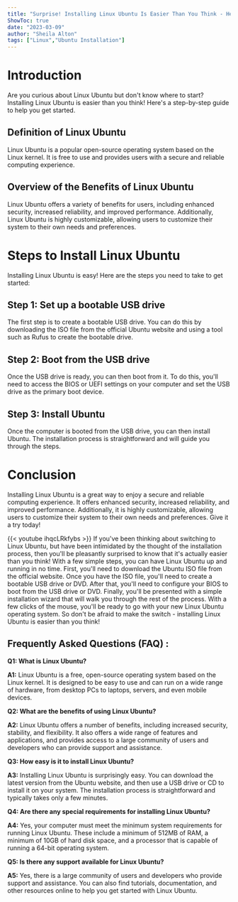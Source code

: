 ```yaml
---
title: "Surprise! Installing Linux Ubuntu Is Easier Than You Think - Here's How!"
ShowToc: true 
date: "2023-03-09"
author: "Sheila Alton" 
tags: ["Linux","Ubuntu Installation"]
---
```

# Introduction 
Are you curious about Linux Ubuntu but don't know where to start? Installing Linux Ubuntu is easier than you think! Here's a step-by-step guide to help you get started. 

## Definition of Linux Ubuntu
Linux Ubuntu is a popular open-source operating system based on the Linux kernel. It is free to use and provides users with a secure and reliable computing experience. 

## Overview of the Benefits of Linux Ubuntu
Linux Ubuntu offers a variety of benefits for users, including enhanced security, increased reliability, and improved performance. Additionally, Linux Ubuntu is highly customizable, allowing users to customize their system to their own needs and preferences. 

# Steps to Install Linux Ubuntu
Installing Linux Ubuntu is easy! Here are the steps you need to take to get started: 

## Step 1: Set up a bootable USB drive
The first step is to create a bootable USB drive. You can do this by downloading the ISO file from the official Ubuntu website and using a tool such as Rufus to create the bootable drive. 

## Step 2: Boot from the USB drive
Once the USB drive is ready, you can then boot from it. To do this, you'll need to access the BIOS or UEFI settings on your computer and set the USB drive as the primary boot device. 

## Step 3: Install Ubuntu
Once the computer is booted from the USB drive, you can then install Ubuntu. The installation process is straightforward and will guide you through the steps. 

# Conclusion
Installing Linux Ubuntu is a great way to enjoy a secure and reliable computing experience. It offers enhanced security, increased reliability, and improved performance. Additionally, it is highly customizable, allowing users to customize their system to their own needs and preferences. Give it a try today!

{{< youtube ihqcLRkfybs >}} 
If you've been thinking about switching to Linux Ubuntu, but have been intimidated by the thought of the installation process, then you'll be pleasantly surprised to know that it's actually easier than you think! With a few simple steps, you can have Linux Ubuntu up and running in no time. First, you'll need to download the Ubuntu ISO file from the official website. Once you have the ISO file, you'll need to create a bootable USB drive or DVD. After that, you'll need to configure your BIOS to boot from the USB drive or DVD. Finally, you'll be presented with a simple installation wizard that will walk you through the rest of the process. With a few clicks of the mouse, you'll be ready to go with your new Linux Ubuntu operating system. So don't be afraid to make the switch - installing Linux Ubuntu is easier than you think!

## Frequently Asked Questions (FAQ) :
**Q1: What is Linux Ubuntu?**

**A1:** Linux Ubuntu is a free, open-source operating system based on the Linux kernel. It is designed to be easy to use and can run on a wide range of hardware, from desktop PCs to laptops, servers, and even mobile devices.

**Q2: What are the benefits of using Linux Ubuntu?**

**A2:** Linux Ubuntu offers a number of benefits, including increased security, stability, and flexibility. It also offers a wide range of features and applications, and provides access to a large community of users and developers who can provide support and assistance.

**Q3: How easy is it to install Linux Ubuntu?**

**A3:** Installing Linux Ubuntu is surprisingly easy. You can download the latest version from the Ubuntu website, and then use a USB drive or CD to install it on your system. The installation process is straightforward and typically takes only a few minutes.

**Q4: Are there any special requirements for installing Linux Ubuntu?**

**A4:** Yes, your computer must meet the minimum system requirements for running Linux Ubuntu. These include a minimum of 512MB of RAM, a minimum of 10GB of hard disk space, and a processor that is capable of running a 64-bit operating system.

**Q5: Is there any support available for Linux Ubuntu?**

**A5:** Yes, there is a large community of users and developers who provide support and assistance. You can also find tutorials, documentation, and other resources online to help you get started with Linux Ubuntu.





